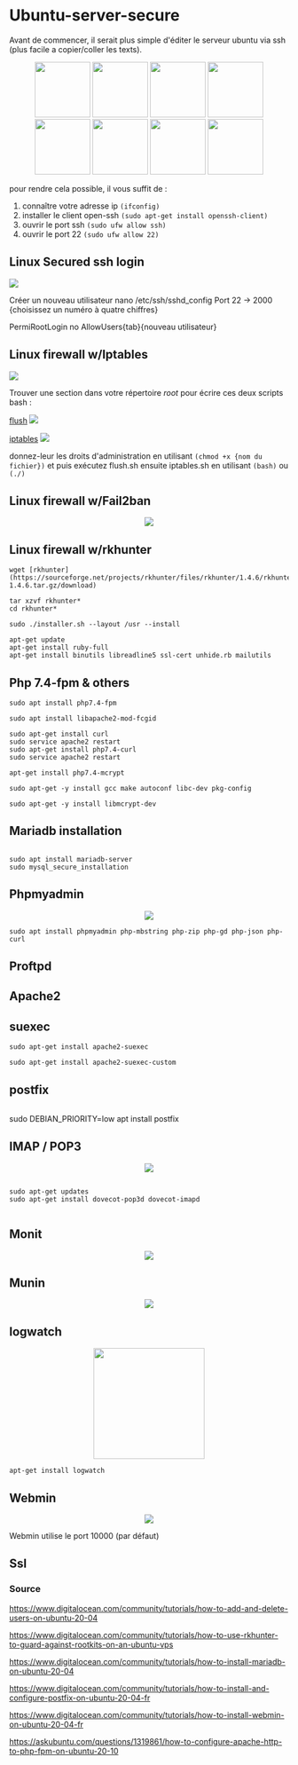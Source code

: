 # Ubuntu-server-secure


Avant de commencer, il serait plus simple d'éditer le serveur ubuntu via ssh (plus facile a copier/coller les texts).

<div align=center>
    <img width="100" height="100" src="https://github.com/Pyncro/Ubuntu-server-secure/blob/main/img/apache.jpeg" />
    <img width="100" height="100" src="https://github.com/Pyncro/Ubuntu-server-secure/blob/main/img/php.png" />
    <img width="100" height="100" src="https://github.com/Pyncro/Ubuntu-server-secure/blob/main/img/mariadb.jpeg" />
    <img width="100" height="100" src="https://github.com/Pyncro/Ubuntu-server-secure/blob/main/img/maill.jpeg" />
    <img width="100" height="100" src="https://github.com/Pyncro/Ubuntu-server-secure/blob/main/img/monit.png" />
    <img width="100" height="100" src="https://github.com/Pyncro/Ubuntu-server-secure/blob/main/img/munin.png" />
    <img width="100" height="100" src="https://github.com/Pyncro/Ubuntu-server-secure/blob/main/img/logwatch.png" />
    <img width="100" height="100" src="https://github.com/Pyncro/Ubuntu-server-secure/blob/main/img/webmin.png">

</div>


pour rendre cela possible, il vous suffit de :

1. connaître votre adresse ip `(ifconfig)`
2. installer le client open-ssh `(sudo apt-get install openssh-client)`
3. ouvrir le port ssh `(sudo ufw allow ssh)`
4. ouvrir le port 22 `(sudo ufw allow 22)`

## Linux Secured ssh login


<img src="https://github.com/Pyncro/Ubuntu-server-secure/blob/main/img/srl.png" />


Créer un nouveau utilisateur 
nano /etc/ssh/sshd_config
Port 22 -> 2000 {choisissez un numéro à quatre chiffres}

PermiRootLogin no
AllowUsers{tab}{nouveau utilisateur}

## Linux firewall w/Iptables

<img src="https://github.com/Pyncro/Ubuntu-server-secure/blob/main/img/it.png" />

Trouver une section dans votre répertoire *root* pour écrire ces deux scripts bash :

[flush](https://github.com/Pyncro/Ubuntu-server-secure/blob/main/firewall%20scripts/iptable_flush.rtf "flush.sh")
<img src="https://github.com/Pyncro/Ubuntu-server-secure/blob/main/img/flush.png">

[iptables](https://github.com/Pyncro/Ubuntu-server-secure/blob/main/firewall%20scripts/iptable_rules.rtf "iptables.sh")
<img src="https://github.com/Pyncro/Ubuntu-server-secure/blob/main/img/rules.png">

donnez-leur les droits d'administration en utilisant `(chmod +x {nom du fichier})` et puis exécutez flush.sh ensuite iptables.sh en utilisant `(bash)` ou `(./)`




## Linux firewall w/Fail2ban

<div align="center">
  <img src= "https://github.com/Pyncro/Ubuntu-server-secure/blob/main/img/f2b.png"/>
</div>

## Linux firewall w/rkhunter

```
wget [rkhunter](https://sourceforge.net/projects/rkhunter/files/rkhunter/1.4.6/rkhunter-1.4.6.tar.gz/download)
```

```
tar xzvf rkhunter*
cd rkhunter*
```

```
sudo ./installer.sh --layout /usr --install
``` 

```
apt-get update
apt-get install ruby-full
apt-get install binutils libreadline5 ssl-cert unhide.rb mailutils
```


## Php 7.4-fpm & others

```
sudo apt install php7.4-fpm
``` 

```
sudo apt install libapache2-mod-fcgid
``` 

```
sudo apt-get install curl
sudo service apache2 restart
sudo apt-get install php7.4-curl
sudo service apache2 restart
```

```
apt-get install php7.4-mcrypt
```

```
sudo apt-get -y install gcc make autoconf libc-dev pkg-config
```

```
sudo apt-get -y install libmcrypt-dev
```

## Mariadb installation

<div align="center">
  <img src="">
</div>

```
sudo apt install mariadb-server
sudo mysql_secure_installation
```

## Phpmyadmin

<div align="center">
  <img src="https://github.com/Pyncro/Ubuntu-server-secure/blob/main/img/PhpMyAdmin.png">
</div>

```
sudo apt install phpmyadmin php-mbstring php-zip php-gd php-json php-curl
```

## Proftpd

## Apache2

## suexec

```
sudo apt-get install apache2-suexec
```

```
sudo apt-get install apache2-suexec-custom
```

## postfix

<div align="center">
  <img src="">
</div>

sudo DEBIAN_PRIORITY=low apt install postfix


## IMAP / POP3

<div align="center">
  <img src="https://github.com/Pyncro/Ubuntu-server-secure/blob/main/img/imappop.png">
</div>

```

sudo apt-get updates
sudo apt-get install dovecot-pop3d dovecot-imapd


```
## Monit

<div align="center">
  <img src="https://github.com/Pyncro/Ubuntu-server-secure/blob/main/img/monit.png">
</div>

## Munin

<div align="center">
  <img src="https://github.com/Pyncro/Ubuntu-server-secure/blob/main/img/munin.png">
</div>



## logwatch

<div align="center">
  <img width="200" height="200" src="https://github.com/Pyncro/Ubuntu-server-secure/blob/main/img/logwatch.png">
</div>

```
apt-get install logwatch
```

## Webmin

<div align="center">
  <img src="https://github.com/Pyncro/Ubuntu-server-secure/blob/main/img/webmin.png">
</div>

Webmin utilise le port 10000 (par défaut)

## Ssl

### Source

https://www.digitalocean.com/community/tutorials/how-to-add-and-delete-users-on-ubuntu-20-04

https://www.digitalocean.com/community/tutorials/how-to-use-rkhunter-to-guard-against-rootkits-on-an-ubuntu-vps

https://www.digitalocean.com/community/tutorials/how-to-install-mariadb-on-ubuntu-20-04

https://www.digitalocean.com/community/tutorials/how-to-install-and-configure-postfix-on-ubuntu-20-04-fr

https://www.digitalocean.com/community/tutorials/how-to-install-webmin-on-ubuntu-20-04-fr

https://askubuntu.com/questions/1319861/how-to-configure-apache-http-to-php-fpm-on-ubuntu-20-10
